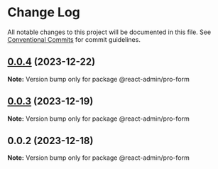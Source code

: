 # Change Log

All notable changes to this project will be documented in this file.
See [Conventional Commits](https://conventionalcommits.org) for commit guidelines.

## [0.0.4](https://git.aihuoshi.net/algo_analysis_plat/web/fd-react-admin-components/compare/@react-admin/pro-form@0.0.3...@react-admin/pro-form@0.0.4) (2023-12-22)

**Note:** Version bump only for package @react-admin/pro-form





## [0.0.3](https://git.aihuoshi.net/algo_analysis_plat/web/fd-react-admin-components/compare/@react-admin/pro-form@0.0.2...@react-admin/pro-form@0.0.3) (2023-12-19)

**Note:** Version bump only for package @react-admin/pro-form

## 0.0.2 (2023-12-18)

**Note:** Version bump only for package @react-admin/pro-form
